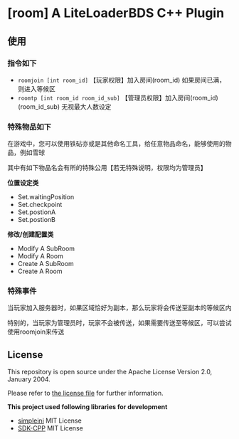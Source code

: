 # [room] A LiteLoaderBDS C++ Plugin
## 使用
### 指令如下
* `roomjoin [int room_id]` 【玩家权限】加入房间(room_id) 如果房间已满，则进入等候区
* `roomtp [int room_id room_id_sub]` 【管理员权限】加入房间(room_id) (room_id_sub) 无视最大人数设定
### 特殊物品如下
在游戏中，您可以使用铁砧亦或是其他命名工具，给任意物品命名，能够使用的物品，例如雪球

其中有如下物品名会有所的特殊公用【若无特殊说明，权限均为管理员】

**位置设定类**

* Set.waitingPosition
* Set.checkpoint
* Set.postionA
* Set.postionB

**修改/创建配置类**

* Modify A SubRoom
* Modify A Room
* Create A SubRoom
* Create A Room

### 特殊事件
当玩家加入服务器时，如果区域恰好为副本，那么玩家将会传送至副本的等候区内

特别的，当玩家为管理员时，玩家不会被传送，如果需要传送至等候区，可以尝试使用roomjoin来传送
## License
This repository is open source under the Apache License Version 2.0, January 2004.

Please refer to [the license file](LICENSE) for further information.

**This project used following libraries for development**

* [simpleini](https://github.com/brofield/simpleini)  MIT License
* [SDK-CPP](https://github.com/LiteLDev/SDK-CPP/) MIT License